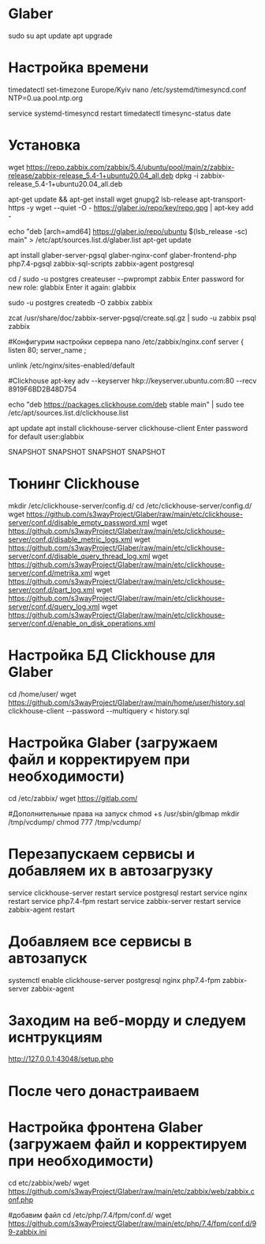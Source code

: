 # Glaber
sudo su
apt update
apt upgrade

# Настройка времени
timedatectl set-timezone Europe/Kyiv
nano /etc/systemd/timesyncd.conf
NTP=0.ua.pool.ntp.org

service systemd-timesyncd restart
timedatectl timesync-status
date

# Установка
wget https://repo.zabbix.com/zabbix/5.4/ubuntu/pool/main/z/zabbix-release/zabbix-release_5.4-1+ubuntu20.04_all.deb
dpkg -i zabbix-release_5.4-1+ubuntu20.04_all.deb

apt-get update && apt-get install wget gnupg2 lsb-release apt-transport-https -y 
wget --quiet -O - https://glaber.io/repo/key/repo.gpg | apt-key add -

echo "deb [arch=amd64] https://glaber.io/repo/ubuntu $(lsb_release -sc) main" > /etc/apt/sources.list.d/glaber.list
apt-get update

apt install glaber-server-pgsql glaber-nginx-conf glaber-frontend-php php7.4-pgsql zabbix-sql-scripts zabbix-agent postgresql

cd /
sudo -u postgres createuser --pwprompt zabbix
Enter password for new role: glabbix
Enter it again: glabbix

sudo -u postgres createdb -O zabbix zabbix

zcat /usr/share/doc/zabbix-server-pgsql/create.sql.gz | sudo -u zabbix psql zabbix

#Конфигурим настройки сервера
nano /etc/zabbix/nginx.conf
server {
        listen          80;
        server_name     <server IP-address>;

unlink /etc/nginx/sites-enabled/default

#Clickhouse
apt-key adv --keyserver hkp://keyserver.ubuntu.com:80 --recv 8919F6BD2B48D754

echo "deb https://packages.clickhouse.com/deb stable main" | sudo tee \
    /etc/apt/sources.list.d/clickhouse.list

apt update
apt install clickhouse-server clickhouse-client
Enter password for default user:glabbix

SNAPSHOT SNAPSHOT SNAPSHOT SNAPSHOT

# Тюнинг Clickhouse
mkdir /etc/clickhouse-server/config.d/
cd /etc/clickhouse-server/config.d/
wget https://github.com/s3wayProject/Glaber/raw/main/etc/clickhouse-server/conf.d/disable_empty_password.xml
wget https://github.com/s3wayProject/Glaber/raw/main/etc/clickhouse-server/conf.d/disable_metric_logs.xml
wget https://github.com/s3wayProject/Glaber/raw/main/etc/clickhouse-server/conf.d/disable_query_thread_log.xml
wget https://github.com/s3wayProject/Glaber/raw/main/etc/clickhouse-server/conf.d/metrika.xml
wget https://github.com/s3wayProject/Glaber/raw/main/etc/clickhouse-server/conf.d/part_log.xml
wget https://github.com/s3wayProject/Glaber/raw/main/etc/clickhouse-server/conf.d/query_log.xml
wget https://github.com/s3wayProject/Glaber/raw/main/etc/clickhouse-server/conf.d/enable_on_disk_operations.xml


# Настройка БД Clickhouse для Glaber
cd /home/user/ 
wget https://github.com/s3wayProject/Glaber/raw/main/home/user/history.sql
clickhouse-client --password --multiquery < history.sql

# Настройка Glaber (загружаем файл и корректируем при необходимости)
cd /etc/zabbix/
wget https://gitlab.com/

#Дополнительные права на запуск
chmod +s /usr/sbin/glbmap
mkdir /tmp/vcdump/
chmod 777 /tmp/vcdump/

# Перезапускаем сервисы и добавляем их в автозагрузку
service clickhouse-server restart
service postgresql restart
service nginx restart
service php7.4-fpm restart
service zabbix-server restart
service zabbix-agent restart

# Добавляем все сервисы в автозапуск
systemctl enable clickhouse-server postgresql nginx php7.4-fpm zabbix-server zabbix-agent

# Заходим на веб-морду и следуем иснтрукциям
http://127.0.0.1:43048/setup.php

# После чего донастраиваем
# Настройка фронтена Glaber (загружаем файл и корректируем при необходимости)
cd etc/zabbix/web/
wget https://github.com/s3wayProject/Glaber/raw/main/etc/zabbix/web/zabbix.conf.php

#добавим файл
cd /etc/php/7.4/fpm/conf.d/
wget https://github.com/s3wayProject/Glaber/raw/main/etc/php/7.4/fpm/conf.d/99-zabbix.ini
